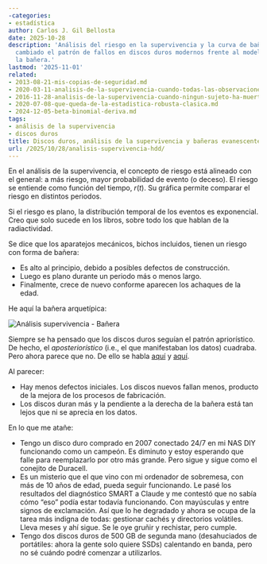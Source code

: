```yaml
---
-categories:
- estadística
author: Carlos J. Gil Bellosta
date: 2025-10-28
description: 'Análisis del riesgo en la supervivencia y la curva de bañera: cómo ha
  cambiado el patrón de fallos en discos duros modernos frente al modelo clásico de
  la bañera.'
lastmod: '2025-11-01'
related:
- 2013-08-21-mis-copias-de-seguridad.md
- 2020-03-11-analisis-de-la-supervivencia-cuando-todas-las-observaciones-estan-censuradas.md
- 2016-11-28-analisis-de-la-supervivencia-cuando-ningun-sujeto-ha-muerto.md
- 2020-07-08-que-queda-de-la-estadistica-robusta-clasica.md
- 2024-12-05-beta-binomial-deriva.md
tags:
- análisis de la supervivencia
- discos duros
title: Discos duros, análisis de la supervivencia y bañeras evanescentes
url: /2025/10/28/analisis-supervivencia-hdd/
---
```


En el análisis de la supervivencia, el concepto de riesgo está alineado con el general: a más riesgo, mayor probabilidad de evento (o deceso). El riesgo se entiende como función del tiempo, $r(t)$. Su gráfica permite comparar el riesgo en distintos periodos.

Si el riesgo es plano, la distribución temporal de los eventos es exponencial. Creo que solo sucede en los libros, sobre todo los que hablan de la radiactividad.

Se dice que los aparatejos mecánicos, bichos incluidos, tienen un riesgo con forma de bañera:
- Es alto al principio, debido a posibles defectos de construcción.
- Luego es plano durante un periodo más o menos largo.
- Finalmente, crece de nuevo conforme aparecen los achaques de la edad.

He aquí la bañera arquetípica:

![Análisis supervivencia - Bañera](/wp-uploads/2025/survival-bathtub.ppm#center)

Siempre se ha pensado que los discos duros seguían el patrón apriorístico. De hecho, el _aposteriorístico_ (i.e., el que manifestaban los datos) cuadraba. Pero ahora parece que no. De ello se habla [aquí](https://blog.dshr.org/2025/10/the-bathtub-curve.html) y [aquí](https://www.backblaze.com/blog/drive-failure-over-time-the-bathtub-curve-is-leaking/).

Al parecer:
- Hay menos defectos iniciales. Los discos nuevos fallan menos, producto de la mejora de los procesos de fabricación.
- Los discos duran más y la pendiente a la derecha de la bañera está tan lejos que ni se aprecia en los datos.

En lo que me atañe:
- Tengo un disco duro comprado en 2007 conectado 24/7 en mi NAS DIY funcionando como un campeón. Es diminuto y estoy esperando que falle para reemplazarlo por otro más grande. Pero sigue y sigue como el conejito de Duracell.
- Es un misterio que el que vino con mi ordenador de sobremesa, con más de 10 años de edad, pueda seguir funcionando. Le pasé los resultados del diagnóstico SMART a Claude y me contestó que no sabía cómo “eso” podía estar todavía funcionando. Con mayúsculas y entre signos de exclamación. Así que lo he degradado y ahora se ocupa de la tarea más indigna de todas: gestionar cachés y directorios volátiles. Lleva meses y ahí sigue. Se le oye gruñir y rechistar, pero cumple.
- Tengo dos discos duros de 500 GB de segunda mano (desahuciados de portátiles: ahora la gente solo quiere SSDs) calentando en banda, pero no sé cuándo podré comenzar a utilizarlos.